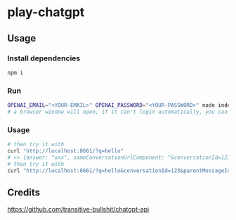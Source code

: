 # play-chatgpt
 
## Usage
### Install dependencies
```bash
npm i
```
### Run
```bash
OPENAI_EMAIL="<YOUR-EMAIL>" OPENAI_PASSWORD="<YOUR-PASSWORD>" node index.mjs
# a browser window will open, if it can't login automatically, you can help it by logging in manually
```

### Usage
```bash
# then try it with
curl "http://localhost:8661/?q=hello"
# >> {answer: "xxx", sameConversationUrlComponent: "&conversationId=123&parentMessageId=456"}
# then try it with
curl "http://localhost:8661/?q=hello&conversationId=123&parentMessageId=456"
```

## Credits
https://github.com/transitive-bullshit/chatgpt-api
